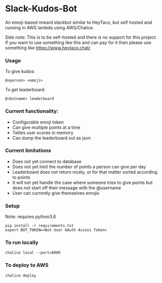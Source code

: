 # Slack-Kudos-Bot
An emoji-based reward slackbot similar to HeyTaco, but self hosted and running in AWS lambda using AWS/Chalice.

Side note: This is to be self-hosted and there is no support for this project. If you want to use something like this and can pay for it then please use something like https://www.heytaco.chat/

### Usage
To give kudos:

    @<person> <emoji>
    
To get leaderboard:

    @<botname> leaderboard

### Current functionality:
 - Configurable emoji token 
 - Can give multiple points at a time
 - Tallies user scores in memory
 - Can dump the leaderboard out as json
 
### Current limitations
 - Does not yet connect to database
 - Does not yet limit the number of points a person can give per day
 - Leaderboard does not return nicely, or for that matter sorted according to points
 - It will not yet handle the case where someone tries to give points but does not start off their message with the @username
 - User can currently give themselves emojis
 
### Setup
Note: requires python3.6

    pip install -r requirements.txt
    export BOT_TOKEN=<Bot User OAuth Access Token>
    
### To run locally
    chalice local --port=8080

### To deploy to AWS
    chalice deploy
